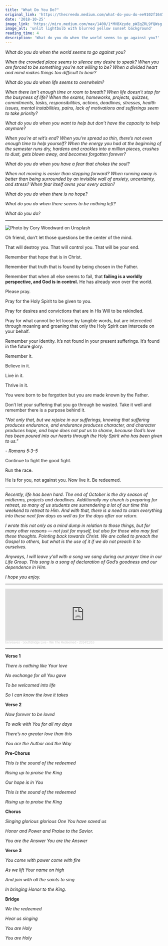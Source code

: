 ```yaml
---
title: "What Do You Do?"
original_link: 'https://thecreedo.medium.com/what-do-you-do-ee9102f16472'
date: '2018-10-25'
image_link: 'https://miro.medium.com/max/1400/1*MVBXzyde_pWZqZRL9fQWsg.jpeg'
image_alt: 'unlit lightbulb with blurred yellow sunset background'
reading_time: 4
description: 'What do you do when the world seems to go against you?'
---
```

_What do you do when the world seems to go against you?_

_When the crowded place seems to silence any desire to speak? When you are forced to be something you’re not willing to be? When a divided heart and mind makes things too difficult to bear?_

_What do you do when life seems to overwhelm?_

_When there isn’t enough time or room to breath? When life doesn’t stop for the busyness of life? When the exams, homeworks, projects, quizzes, commitments, tasks, responsibilities, actions, deadlines, stresses, health issues, mental instabilities, pains, lack of motivations and sufferings seem to take priority?_

_What do you do when you want to help but don’t have the capacity to help anymore?_

_When you’re at wit’s end? When you’re spread so thin, there’s not even enough time to help yourself? When the energy you had at the beginning of the semester runs dry, hardens and crackles into a million pieces, crushes to dust, gets blown away, and becomes forgotten forever?_

_What do you do when you have a fear that chokes the soul?_

_When not moving is easier than stepping forward? When running away is better than being surrounded by an invisible wall of anxiety, uncertainty, and stress? When fear itself owns your every action?_

_What do you do when there is no hope?_

_What do you do when there seems to be nothing left?_

_What do you do?_

---

![](https://miro.medium.com/max/1400/1*xEbQKjwCfs7YNWaY3OXbpg.jpeg "Photo by Cory Woodward on Unsplash")

Oh friend, don’t let those questions be the center of the mind.

That will destroy you. That will control you. That will be your end.

Remember that hope that is in Christ.

Remember that truth that is found by being chosen in the Father.

Remember that when all else seems to fail, that **failing is a worldly perspective, and God is in control.** He has already won over the world.

Please pray.

Pray for the Holy Spirit to be given to you.

Pray for desires and convictions that are in His Will to be rekindled.

Pray for what cannot be let loose by tangible words, but are interceded through moaning and groaning that only the Holy Spirit can intercede on your behalf.

Remember your identity. It’s not found in your present sufferings. It’s found in the future glory.

Remember it.

Believe in it.

Live in it.

Thrive in it.

You were born to be forgotten but you are made known by the Father.

Don’t let your suffering that you go through be wasted. Take it well and remember there is a purpose behind it.

_"Not only that, but we rejoice in our sufferings, knowing that suffering produces endurance, and endurance produces character, and character produces hope, and hope does not put us to shame, because God’s love has been poured into our hearts through the Holy Spirit who has been given to us."_

_- Romans 5:3–5_

Continue to fight the good fight.

Run the race.

He is for you, not against you. Now live it. Be redeemed.

---

_Recently, life has been hard. The end of October is the dry season of midterms, projects and deadlines. Additionally my church is preparing for retreat, so many of us students are surrendering a lot of our time this weekend to retreat to Him. And with that, there is a need to cram everything into these next few days as well as for the days after our return._

_I wrote this not only as a mind dump in relation to those things, but for many other reasons — not just for myself, but also for those who may feel these thoughts. Pointing back towards Christ. We are called to preach the Gospel to others, but what is the use of it if we do not preach it to ourselves._

_Anyways, I will leave y’all with a song we sang during our prayer time in our Life Group. This song is a song of declaration of God’s goodness and our dependence in Him._

_I hope you enjoy._

---

<iframe width="100%" height="166" scrolling="no" frameborder="no" allow="autoplay" src="https://w.soundcloud.com/player/?url=https%3A//api.soundcloud.com/tracks/177986317&color=ff5500"></iframe><div style="font-size: 10px; color: #cccccc;line-break: anywhere;word-break: normal;overflow: hidden;white-space: nowrap;text-overflow: ellipsis; font-family: Interstate,Lucida Grande,Lucida Sans Unicode,Lucida Sans,Garuda,Verdana,Tahoma,sans-serif;font-weight: 100;"><a href="https://soundcloud.com/benreaves" title="benreaves" target="_blank" style="color: #cccccc; text-decoration: none;">benreaves</a> · <a href="https://soundcloud.com/benreaves/southbridge-live-we-the-redeemed-20141116" title="SouthBridge Live - We The Redeemed - 2014/11/16" target="_blank" style="color: #cccccc; text-decoration: none;">SouthBridge Live - We The Redeemed - 2014/11/16</a></div>

---

**Verse 1**

_There is nothing like Your love_

_No exchange for all You gave_

_To be welcomed into life_

_So I can know the love it takes_

**Verse 2**

_Now forever to be loved_

_To walk with You for all my days_

_There’s no greater love than this_

_You are the Author and the Way_

**Pre-Chorus**

_This is the sound of the redeemed_

_Rising up to praise the King_

_Our hope is in You_

_This is the sound of the redeemed_

_Rising up to praise the King_

**Chorus**

_Singing glorious glorious One You have saved us_

_Honor and Power and Praise to the Savior._

_You are the Answer You are the Answer_

**Verse 3**

_You come with power come with fire_

_As we lift Your name on high_

_And join with all the saints to sing_

_In bringing Honor to the King._

**Bridge**

_We the redeemed_

_Hear us singing_

_You are Holy_

_You are Holy_
